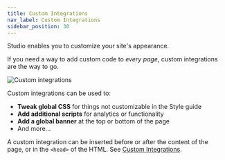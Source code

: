 ```yaml
---
title: Custom Integrations
nav_label: Custom Integrations
sidebar_position: 30
---
```


Studio enables you to customize your site's appearance.

If you need a way to add custom code to _every page_, custom integrations are the way to go.&#x20;

![Custom integrations](/assets/unstack-custom-integrations.png)

Custom integrations can be used to:

* **Tweak global CSS** for things not customizable in the Style guide
* **Add additional scripts** for analytics or functionality
* **Add a global banner** at the top or bottom of the page
* And more...

A custom integration can be inserted before or after the content of the page, or in the `<head>` of the HTML. See [Custom Integrations](/docs/studio/Integrations/Adding-HTML-CSS-or-JavaScript-to-all-your-pages).
